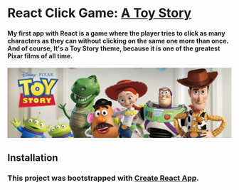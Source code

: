 # React Click Game: [A Toy Story](https://awilliams62090.github.io/clicky-game/)

#### My first app with React is a game where the player tries to click as many characters as they can without clicking on the same one more than once. And of course, It's a Toy Story theme, because it is one of the greatest Pixar films of all time.

![Toy Story](./public/assets/images/toystory.webp)

## Installation 
### This project was bootstrapped with [Create React App](https://github.com/facebook/create-react-app).


